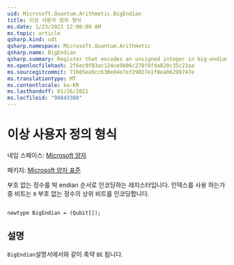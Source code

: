 ```yaml
---
uid: Microsoft.Quantum.Arithmetic.BigEndian
title: 이상 사용자 정의 형식
ms.date: 1/23/2021 12:00:00 AM
ms.topic: article
qsharp.kind: udt
qsharp.namespace: Microsoft.Quantum.Arithmetic
qsharp.name: BigEndian
qsharp.summary: Register that encodes an unsigned integer in big-endian order. The qubit with index `0` encodes the highest bit of an unsigned integer.
ms.openlocfilehash: 2f6ec9f83ac124ce9b06c278f8fda820c35c23aa
ms.sourcegitcommit: 71605ea9cc630e84e7ef29027e1f0ea06299747e
ms.translationtype: MT
ms.contentlocale: ko-KR
ms.lasthandoff: 01/26/2021
ms.locfileid: "98843388"
---
```

# <a name="bigendian-user-defined-type"></a>이상 사용자 정의 형식

네임 스페이스: [Microsoft 양자](xref:Microsoft.Quantum.Arithmetic)

패키지: [Microsoft 양자 표준](https://nuget.org/packages/Microsoft.Quantum.Standard)


부호 없는 정수를 빅 endian 순서로 인코딩하는 레지스터입니다. 인덱스를 사용 하는가 중 비트는 `0` 부호 없는 정수의 상위 비트를 인코딩합니다.

```qsharp

newtype BigEndian = (Qubit[]);
```



## <a name="remarks"></a>설명

`BigEndian`설명서에서와 같이 축약 `BE` 됩니다.